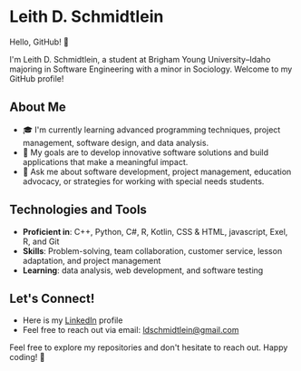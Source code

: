 # Leith D. Schmidtlein

Hello, GitHub! 👋  

I'm Leith D. Schmidtlein, a student at Brigham Young University–Idaho majoring in Software Engineering with a minor in Sociology. Welcome to my GitHub profile!  

## About Me  

- 🎓 I'm currently learning advanced programming techniques, project management, software design, and data analysis.  
- 🎯 My goals are to develop innovative software solutions and build applications that make a meaningful impact.  
- 💬 Ask me about software development, project management, education advocacy, or strategies for working with special needs students.  

## Technologies and Tools  

- **Proficient in**: C++, Python, C#, R, Kotlin, CSS & HTML, javascript, Exel, R, and Git  
- **Skills**: Problem-solving, team collaboration, customer service, lesson adaptation, and project management  
- **Learning**: data analysis, web development, and software testing

## Let's Connect!  

- Here is my [LinkedIn](https://www.linkedin.com/in/leith-schmidtlein-904935275/) profile  
- Feel free to reach out via email: ldschmidtlein@gmail.com  

Feel free to explore my repositories and don't hesitate to reach out. Happy coding! 🚀  
